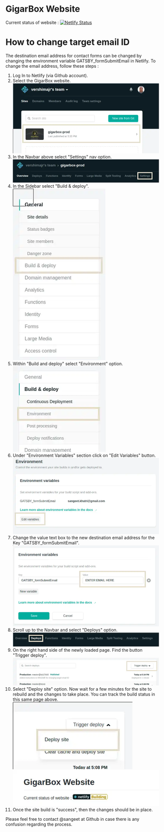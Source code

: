 # GigarBox Website
Current status of website :
[![Netlify Status](https://api.netlify.com/api/v1/badges/e578c429-1453-4722-a8aa-273c6b7ced45/deploy-status)](https://app.netlify.com/sites/gigarbox-prod/deploys)

# How to change target email ID 
The destination email address for contact forms can be changed by changing the environment variable GATSBY_formSubmitEmail in Netlify. To change the email address, follow these steps : 

1. Log In to Netlify (via Github account).
2. Select the GigarBox website.
![Login To Netlify](./Screenshots/1.webp)
3. In the Navbar above select "Settings" nav option.
![Login To Netlify](./Screenshots/2.webp)
4. In the Sidebar select "Build & deploy".
![Login To Netlify](./Screenshots/3.webp)
5. Within "Build and deploy" select "Environment" option.
![Login To Netlify](./Screenshots/4.webp)
6. Under "Environment Variables" section click on "Edit Variables" button.
![Login To Netlify](./Screenshots/5.webp)
7. Change the value text box to the new destination email address for the Key "GATSBY_formSubmitEmail".
![Login To Netlify](./Screenshots/6.webp)
8. Scroll up to the Navbar and select "Deploys" option.
![Login To Netlify](./Screenshots/7.webp)
9. On the right hand side of the newly loaded page. Find the button "Trigger deploy".
![Login To Netlify](./Screenshots/8.webp)
10. Select "Deploy site" option. Now wait for a few minutes for the site to rebuild and the changes to take place. You can track the build status in this same page above.
![Login To Netlify](./Screenshots/9.webp)
![Login To Netlify](./Screenshots/10.webp)
11. Once the site build is "success", then the changes should be in place.

Please feel free to contact @sangeet at Github in case there is any confusion regarding the process.
